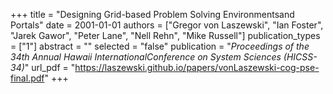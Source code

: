 +++
title = "Designing Grid-based Problem Solving Environmentsand Portals"
date = 2001-01-01
authors = ["Gregor von Laszewski", "Ian Foster", "Jarek Gawor", "Peter Lane", "Nell Rehn", "Mike Russell"]
publication_types = ["1"]
abstract = ""
selected = "false"
publication = "*Proceedings of the 34th Annual Hawaii InternationalConference on System Sciences (HICSS-34)*"
url_pdf = "https://laszewski.github.io/papers/vonLaszewski-cog-pse-final.pdf"
+++

